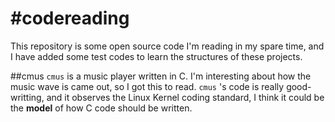 #codereading
===========
This repository is some open source code I'm reading in my spare time, and I have added some test codes to learn the structures of these projects.

##cmus
`cmus` is a music player written in C. I'm interesting about how the music wave is came out, so I got this to read. `cmus` 's code is really good-writting, and it observes the Linux Kernel coding standard,
    I think it could be the **model** of how C code should be written.

